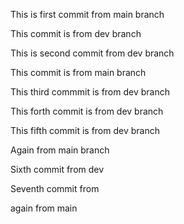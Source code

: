 This is first commit from main branch



This commit is from dev branch




This is second commit from dev branch





This commit is from main branch




This third commmit is from dev branch




This forth commit is from dev branch




This fifth commit is from dev branch





Again from main branch





Sixth commit from dev







Seventh commit from 

again from main